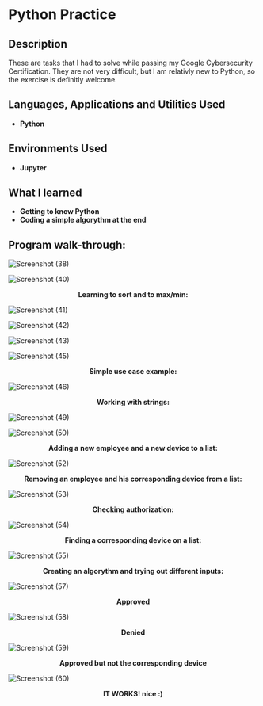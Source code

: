 <h1>Python Practice</h1>



<h2>Description</h2>
These are tasks that I had to solve while passing my Google Cybersecurity Certification. They are not very difficult, but I am relativly new to Python, so the exercise is definitly welcome. 
<br />


<h2>Languages, Applications and Utilities Used</h2>

- <b>Python</b>


<h2>Environments Used </h2>

- <b>Jupyter</b> 
  
<h2>What I learned</h2>

- <b>Getting to know Python</b>
- <b>Coding a simple algorythm at the end</b>

<h2>Program walk-through:</h2> 

![Screenshot (38)](https://github.com/ArtyWatts/Python-Practice/assets/141881183/1b223628-1ec9-4be6-b648-b9b20bee1a8c)

![Screenshot (40)](https://github.com/ArtyWatts/Python-Practice/assets/141881183/67405de1-f658-4fcd-aa82-9b349c74bffc)

<p align="center"> 
 <b>Learning to sort and to max/min:</b>

![Screenshot (41)](https://github.com/ArtyWatts/Python-Practice/assets/141881183/2f4ef622-e415-4f76-b325-a26a76ef64fb)

![Screenshot (42)](https://github.com/ArtyWatts/Python-Practice/assets/141881183/a7e5f378-5676-450f-aaa5-b768d09c9b85)

![Screenshot (43)](https://github.com/ArtyWatts/Python-Practice/assets/141881183/5d6a901c-8f53-41fc-905c-be910281ae02)

![Screenshot (45)](https://github.com/ArtyWatts/Python-Practice/assets/141881183/1a07db03-432c-481a-9836-4a1201272142)

<p align="center"> 
 <b>Simple use case example:</b>

![Screenshot (46)](https://github.com/ArtyWatts/Python-Practice/assets/141881183/1eeca348-11a3-48c0-99f1-2d0c79d9c22b)

<p align="center"> 
 <b>Working with strings:</b>

![Screenshot (49)](https://github.com/ArtyWatts/Python-Practice/assets/141881183/ac3e07a7-23e4-4a2f-ad27-bd85bf49f7f3)

![Screenshot (50)](https://github.com/ArtyWatts/Python-Practice/assets/141881183/a93c4503-0c25-499a-b5ca-2b1aa73dfb87)


 <p align="center"> 
 <b>Adding a new employee and a new device to a list:</b>

![Screenshot (52)](https://github.com/ArtyWatts/Python-Practice/assets/141881183/005a1285-ae3d-46a4-b198-3ac92cc03512)

<p align="center"> 
 <b>Removing an employee and his corresponding device from a list:</b>

![Screenshot (53)](https://github.com/ArtyWatts/Python-Practice/assets/141881183/0e615551-6ede-4c94-822b-d8e1016661c4)


<p align="center"> 
 <b>Checking authorization:</b>
 
![Screenshot (54)](https://github.com/ArtyWatts/Python-Practice/assets/141881183/778cddaf-c7de-4308-a5f0-b6cf867b0752)

<p align="center"> 
 <b>Finding a corresponding device on a list:</b>
  
![Screenshot (55)](https://github.com/ArtyWatts/Python-Practice/assets/141881183/46ab9250-bcfd-4245-b30b-45d5f33b41bc)

<p align="center"> 
 <b>Creating an algorythm and trying out different inputs:</b>

 ![Screenshot (57)](https://github.com/ArtyWatts/Python-Practice/assets/141881183/9edb9329-443e-4315-8d0b-204e20ac4f00)

<p align="center"> 
 <b>Approved</b>
  
 ![Screenshot (58)](https://github.com/ArtyWatts/Python-Practice/assets/141881183/2455e96a-c59c-464d-9bb7-c189e1d64e53)

 <p align="center"> 
 <b>Denied</b>

 ![Screenshot (59)](https://github.com/ArtyWatts/Python-Practice/assets/141881183/854185b4-3ffd-4869-9961-2d7e5cf86e0e)

<p align="center"> 
 <b>Approved but not the corresponding device</b>
  
 ![Screenshot (60)](https://github.com/ArtyWatts/Python-Practice/assets/141881183/8119a7ab-2393-4b47-b73a-df8f947dc1fe)

 <p align="center"> 
 <b>IT WORKS! nice :)</b>

 

